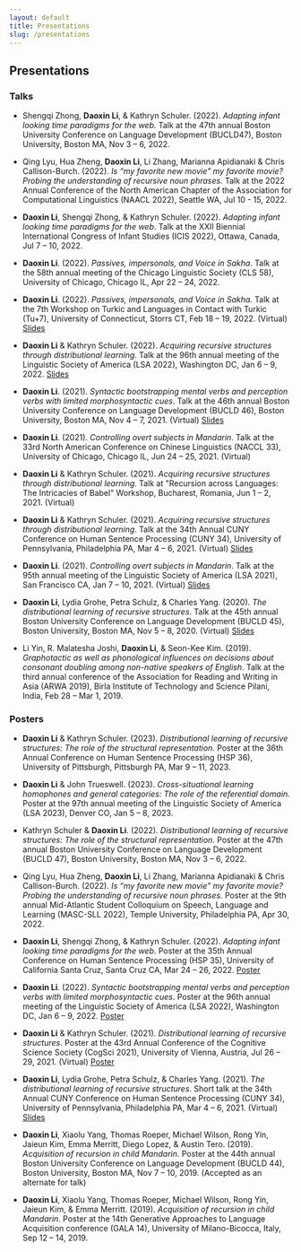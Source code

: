 ```yaml
---
layout: default
title: Presentations
slug: /presentations
---
```


## Presentations

### Talks

* Shengqi Zhong, **Daoxin Li**, & Kathryn Schuler. (2022). *Adapting infant looking time paradigms for the web.* Talk at the 47th annual Boston University Conference on Language Development (BUCLD47), Boston University, Boston MA, Nov 3 – 6, 2022.

* Qing Lyu, Hua Zheng, **Daoxin Li**, Li Zhang, Marianna Apidianaki & Chris Callison-Burch. (2022). *Is “my favorite new movie” my favorite movie? Probing the understanding of recursive noun phrases.* Talk at the 2022 Annual Conference of the North American Chapter of the Association for Computational Linguistics (NAACL 2022), Seattle WA, Jul 10 - 15, 2022.

* **Daoxin Li**, Shengqi Zhong, & Kathryn Schuler. (2022). *Adapting infant looking time paradigms for the web*. Talk at the XXII Biennial International Congress of Infant Studies (ICIS 2022), Ottawa, Canada, Jul 7 – 10, 2022.

* **Daoxin Li**. (2022). *Passives, impersonals, and Voice in Sakha*. Talk at the 58th annual meeting of the Chicago Linguistic Society (CLS 58), University of Chicago, Chicago IL, Apr 22 – 24, 2022.

* **Daoxin Li**. (2022). *Passives, impersonals, and Voice in Sakha.* Talk at the 7th Workshop on Turkic and Languages in Contact with Turkic (Tu+7), University of Connecticut, Storrs CT, Feb 18 – 19, 2022. (Virtual) [Slides](assets/Tu+7_talk.pdf)

* **Daoxin Li** & Kathryn Schuler. (2022). *Acquiring recursive structures through distributional learning*. Talk at the 96th annual meeting of the Linguistic Society of America (LSA 2022), Washington DC, Jan 6 – 9, 2022. [Slides](assets/LSA96_talk.pdf)

* **Daoxin Li**. (2021). *Syntactic bootstrapping mental verbs and perception verbs with limited morphosyntactic cues*. Talk at the 46th annual Boston University Conference on Language Development (BUCLD 46), Boston University, Boston MA, Nov 4 – 7, 2021. (Virtual) [Slides](assets/bucld46_237.pdf)

* **Daoxin Li**. (2021). *Controlling overt subjects in Mandarin*. Talk at the 33rd North American Conference on Chinese Linguistics (NACCL 33), University of Chicago, Chicago IL, Jun 24 – 25, 2021. (Virtual)

* **Daoxin Li** & Kathryn Schuler. (2021). *Acquiring recursive structures through distributional learning*. Talk at "Recursion across Languages: The Intricacies of Babel" Workshop, Bucharest, Romania, Jun 1 – 2, 2021. (Virtual)

* **Daoxin Li** & Kathryn Schuler. (2021). *Acquiring recursive structures through distributional learning*. Talk at the 34th Annual CUNY Conference on Human Sentence Processing (CUNY 34), University of Pennsylvania, Philadelphia PA, Mar 4 – 6, 2021. (Virtual) [Slides](assets/cuny34_250.pdf)

* **Daoxin Li**. (2021). *Controlling overt subjects in Mandarin*. Talk at the 95th annual meeting of the Linguistic Society of America (LSA 2021), San Francisco CA, Jan 7 – 10, 2021. (Virtual) [Slides](assets/lsa95_control.pdf)

* **Daoxin Li**, Lydia Grohe, Petra Schulz, & Charles Yang. (2020). *The distributional learning of recursive structures*. Talk at the 45th annual Boston University Conference on Language Development (BUCLD 45), Boston University, Boston MA, Nov 5 – 8, 2020. (Virtual) [Slides](assets/bucld45_156.pdf)

* Li Yin, R. Malatesha Joshi, **Daoxin Li**, & Seon-Kee Kim. (2019). *Graphotactic as well as phonological influences on decisions about consonant doubling among non-native speakers of English*. Talk at the third annual conference of the Association for Reading and Writing in Asia (ARWA 2019), Birla Institute of Technology and Science Pilani, India, Feb 28 – Mar 1, 2019.

### Posters

* **Daoxin Li** & Kathryn Schuler. (2023). *Distributional learning of recursive structures: The role of the structural representation.* Poster at the 36th Annual Conference on Human Sentence Processing (HSP 36), University of Pittsburgh, Pittsburgh PA, Mar 9 – 11, 2023.

* **Daoxin Li** & John Trueswell. (2023). *Cross-situational learning homophones and general categories: The role of the referential domain.* Poster at the 97th annual meeting of the Linguistic Society of America (LSA 2023), Denver CO, Jan 5 – 8, 2023.

* Kathryn Schuler & **Daoxin Li**. (2022). *Distributional learning of recursive structures: The role of the structural representation.* Poster at the 47th annual Boston University Conference on Language Development (BUCLD 47), Boston University, Boston MA, Nov 3 – 6, 2022.

* Qing Lyu, Hua Zheng, **Daoxin Li**, Li Zhang, Marianna Apidianaki & Chris Callison-Burch. (2022). *Is “my favorite new movie” my favorite movie? Probing the understanding of recursive noun phrases.* Poster at the 9th annual Mid-Atlantic Student Colloquium on Speech, Language and Learning (MASC-SLL 2022), Temple University, Philadelphia PA, Apr 30, 2022.

* **Daoxin Li**, Shengqi Zhong, & Kathryn Schuler. (2022). *Adapting infant looking time paradigms for the web*. Poster at the 35th Annual Conference on Human Sentence Processing (HSP 35), University of California Santa Cruz, Santa Cruz CA, Mar 24 – 26, 2022. [Poster](assets/hsp35_poster.pdf)

* **Daoxin Li**. (2022). *Syntactic bootstrapping mental verbs and perception verbs with limited morphosyntactic cues*. Poster at the 96th annual meeting of the Linguistic Society of America (LSA 2022), Washington DC, Jan 6 – 9, 2022. [Poster](assets/LSA96_poster.pdf)

* **Daoxin Li** & Kathryn Schuler. (2021). *Distributional learning of recursive structures*. Poster at the 43rd Annual Conference of the Cognitive Science Society (CogSci 2021), University of Vienna, Austria, Jul 26 – 29, 2021. (Virtual) [Poster](assets/cogsci21_1545.pdf)

* **Daoxin Li**, Lydia Grohe, Petra Schulz, & Charles Yang. (2021). *The distributional learning of recursive structures*. Short talk at the 34th Annual CUNY Conference on Human Sentence Processing (CUNY 34), University of Pennsylvania, Philadelphia PA, Mar 4 – 6, 2021. (Virtual) [Slides](assets/cuny34_259.pdf)

* **Daoxin Li**, Xiaolu Yang, Thomas Roeper, Michael Wilson, Rong Yin, Jaieun Kim, Emma Merritt, Diego Lopez, & Austin Tero. (2019). *Acquisition of recursion in child Mandarin*. Poster at the 44th annual Boston University Conference on Language Development (BUCLD 44), Boston University, Boston MA, Nov 7 – 10, 2019. (Accepted as an alternate for talk)

* **Daoxin Li**, Xiaolu Yang, Thomas Roeper, Michael Wilson, Rong Yin, Jaieun Kim, & Emma Merritt. (2019). *Acquisition of recursion in child Mandarin*. Poster at the 14th Generative Approaches to Language Acquisition conference (GALA 14), University of Milano-Bicocca, Italy, Sep 12 – 14, 2019.


<br />
<br />
